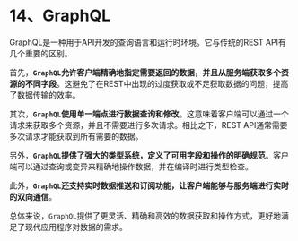 # 14、GraphQL

GraphQL是一种用于API开发的查询语言和运行时环境。它与传统的REST API有几个重要的区别。

首先，**`GraphQL`允许客户端精确地指定需要返回的数据，并且从服务端获取多个资源的不同字段**。这避免了在REST中出现的过度获取或不足获取数据的问题，提高了数据传输的效率。

其次，**`GraphQL`使用单一端点进行数据查询和修改**。这意味着客户端可以通过一个请求来获取多个资源，并且不需要进行多次请求。相比之下，REST API通常需要多次请求才能获取到所有需要的数据。

另外，**`GraphQL`提供了强大的类型系统，定义了可用字段和操作的明确规范**。客户端可以通过查询或变异来精确地操作数据，并在编译时进行类型检查。

此外，**`GraphQL`还支持实时数据推送和订阅功能，让客户端能够与服务端进行实时的双向通信**。

总体来说，`GraphQL`提供了更灵活、精确和高效的数据获取和操作方式，更好地满足了现代应用程序对数据的需求。
